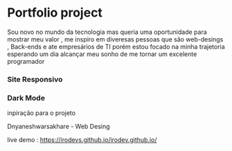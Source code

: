 # Portfolio project



Sou novo no mundo da tecnologia mas queria uma oportunidade para mostrar meu valor , me inspiro em diveresas pessoas que são web-desings , Back-ends e ate empresários de TI porém estou focado na minha trajetoria esperando um dia alcançar meu sonho de me tornar um excelente programador 

### Site Responsivo
### Dark Mode



inpiração para o projeto 

Dnyaneshwarsakhare - Web Desing 

live demo : https://irodevs.github.io/irodev.github.io/
